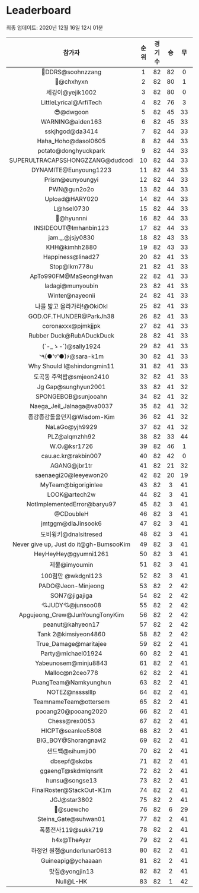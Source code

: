 # Leaderboard
최종 업데이트: 2020년 12월 16일 12시 01분




| 참가자 | 순위 | 경기수 | 승 | 무 | 패 | 승점 |
|:---:|:---:|:---:|:---:|:---:|:---:|:---:|
| 💫DDRS@soohnzzang | 1 | 82 | 82 | 0 | 0 | 246 |
| 👑@chxhyxn | 2 | 82 | 80 | 1 | 1 | 241 |
| 세깅이@yejik1002 | 3 | 82 | 80 | 0 | 2 | 240 |
| LittleLyrical@ArfiTech | 4 | 82 | 76 | 3 | 3 | 231 |
| 😎@dwgoon | 5 | 82 | 45 | 33 | 4 | 168 |
| WARNING@aiden163 | 6 | 82 | 45 | 33 | 4 | 168 |
| sskjhgod@da3414 | 7 | 82 | 44 | 33 | 5 | 165 |
| Haha_Hoho@dasol0605 | 8 | 82 | 44 | 33 | 5 | 165 |
| potato@donghyuckpark | 9 | 82 | 44 | 33 | 5 | 165 |
| SUPERULTRACAPSSHONGZZANG@dudcodi | 10 | 82 | 44 | 33 | 5 | 165 |
| DYNAMITE@Eunyoung1223 | 11 | 82 | 44 | 33 | 5 | 165 |
| Prism@eunyoungyi | 12 | 82 | 44 | 33 | 5 | 165 |
| PWN@gun2o2o | 13 | 82 | 44 | 33 | 5 | 165 |
| Upload@HARY020 | 14 | 82 | 44 | 33 | 5 | 165 |
| L@hsel0730 | 15 | 82 | 44 | 33 | 5 | 165 |
| 🐻@hyunnni | 16 | 82 | 44 | 33 | 5 | 165 |
| INSIDEOUT@Imhanbin123 | 17 | 82 | 44 | 33 | 5 | 165 |
| jam._.@jsjy0830 | 18 | 82 | 43 | 33 | 6 | 162 |
| KHH@kimhh2880 | 19 | 82 | 43 | 33 | 6 | 162 |
| Happiness@linad27 | 20 | 82 | 41 | 33 | 8 | 156 |
| Stop@lkm778u | 21 | 82 | 41 | 33 | 8 | 156 |
| ApTo990FM@MaSeongHwan | 22 | 82 | 41 | 33 | 8 | 156 |
| ladagi@munyoubin | 23 | 82 | 41 | 33 | 8 | 156 |
| Winter@nayeonii | 24 | 82 | 41 | 33 | 8 | 156 |
| 나를 밟고 올라가라!@OkiOkl | 25 | 82 | 41 | 33 | 8 | 156 |
| GOD.OF.THUNDER@ParkJh38 | 26 | 82 | 41 | 33 | 8 | 156 |
| coronaxxx@pjmkjjpk | 27 | 82 | 41 | 33 | 8 | 156 |
| Rubber Duck@RubADuckDuck | 28 | 82 | 41 | 33 | 8 | 156 |
| (´-_ゝ-`)@sally1924 | 29 | 82 | 41 | 33 | 8 | 156 |
| ◝٩(●'▿'●)۶@sara-k1m | 30 | 82 | 41 | 33 | 8 | 156 |
| Why Should I@shindongmin11 | 31 | 82 | 41 | 33 | 8 | 156 |
| 도곡동 주먹밥@smjeon2410 | 32 | 82 | 41 | 33 | 8 | 156 |
| Jg Gap@sunghyun2001 | 33 | 82 | 41 | 32 | 9 | 155 |
| SPONGEBOB@sunjooahn | 34 | 82 | 41 | 32 | 9 | 155 |
| Naega_Jeil_Jalnaga@va0037 | 35 | 82 | 41 | 32 | 9 | 155 |
| 종강종강돌을던지@Wisdom-Kim | 36 | 82 | 41 | 32 | 9 | 155 |
| NaLaGo@yjh9929 | 37 | 82 | 41 | 32 | 9 | 155 |
| PLZ@alqmzhh92 | 38 | 82 | 33 | 44 | 5 | 143 |
| W.O.@ksr1726 | 39 | 82 | 46 | 1 | 35 | 139 |
| cau.ac.kr@rakbin007 | 40 | 82 | 42 | 0 | 40 | 126 |
| AGANG@jbr1tr | 41 | 82 | 21 | 32 | 29 | 95 |
| saenaegi20@leeyewon20 | 42 | 82 | 20 | 19 | 43 | 79 |
| MyTeam@bigoriginlee | 43 | 82 | 3 | 41 | 38 | 50 |
| LOOK@artech2w | 44 | 82 | 3 | 41 | 38 | 50 |
| NotImplementedError@baryu97 | 45 | 82 | 3 | 41 | 38 | 50 |
| @CDoubleH | 46 | 82 | 3 | 41 | 38 | 50 |
| jmtggm@dlaJinsook6 | 47 | 82 | 3 | 41 | 38 | 50 |
| 도비윙키@dnalsitresed | 48 | 82 | 3 | 41 | 38 | 50 |
| Never give up, Just do it@gh-BumsooKim | 49 | 82 | 3 | 41 | 38 | 50 |
| HeyHeyHey@gyumni1261 | 50 | 82 | 3 | 41 | 38 | 50 |
| 제물@imyoumin | 51 | 82 | 3 | 41 | 38 | 50 |
| 100점만 @wkdgnl123 | 52 | 82 | 3 | 41 | 38 | 50 |
| PADO@Jeon-Minjeong | 53 | 82 | 2 | 42 | 38 | 48 |
| SON7@jigajiga | 54 | 82 | 2 | 42 | 38 | 48 |
| 💘JUDY💘@junsoo08 | 55 | 82 | 2 | 42 | 38 | 48 |
| Apgujeong_Crew@JunYoungTonyKim | 56 | 82 | 2 | 42 | 38 | 48 |
| peanut@kahyeon17 | 57 | 82 | 2 | 42 | 38 | 48 |
| Tank 2@kimsiyeon4860 | 58 | 82 | 2 | 42 | 38 | 48 |
| True_Damage@maritajee | 59 | 82 | 2 | 41 | 39 | 47 |
| Party@michael01924 | 60 | 82 | 2 | 41 | 39 | 47 |
| Yabeunosem@minju8843 | 61 | 82 | 2 | 41 | 39 | 47 |
| Malloc@n2ceo778 | 62 | 82 | 2 | 41 | 39 | 47 |
| PuangTeam@Namkyunghun | 63 | 82 | 2 | 41 | 39 | 47 |
| NOTEZ@nsssslllp | 64 | 82 | 2 | 41 | 39 | 47 |
| TeamnameTeam@ottersem | 65 | 82 | 2 | 41 | 39 | 47 |
| pooang20@pooang2020 | 66 | 82 | 2 | 41 | 39 | 47 |
| Chess@rex0053 | 67 | 82 | 2 | 41 | 39 | 47 |
| HICPT@seanlee5808 | 68 | 82 | 2 | 41 | 39 | 47 |
| BIG_BOY@Shorangnavi2 | 69 | 82 | 2 | 41 | 39 | 47 |
| 샌드백@sihumji00 | 70 | 82 | 2 | 41 | 39 | 47 |
| dbsepf@skdbs | 71 | 82 | 2 | 41 | 39 | 47 |
| ggaengT@skdmlqnsrlt | 72 | 82 | 2 | 41 | 39 | 47 |
| hunsu@songse13 | 73 | 82 | 2 | 41 | 39 | 47 |
| FinalRoster@StackOut-K1m | 74 | 82 | 2 | 41 | 39 | 47 |
| JGJ@star3802 | 75 | 82 | 2 | 41 | 39 | 47 |
| 👏@suewcho | 76 | 82 | 6 | 29 | 47 | 47 |
| Steins_Gate@suhwan01 | 77 | 82 | 2 | 41 | 39 | 47 |
| 폭풍전사119@sukk719 | 78 | 82 | 2 | 41 | 39 | 47 |
| h4x@TheAyzr | 79 | 82 | 2 | 41 | 39 | 47 |
| 하정언 원챔@underlunar0613 | 80 | 82 | 2 | 41 | 39 | 47 |
| Guineapig@ychaaaan | 81 | 82 | 2 | 41 | 39 | 47 |
| 맛집@yongjin13 | 82 | 82 | 2 | 41 | 39 | 47 |
| Null@L-HK | 83 | 82 | 1 | 42 | 39 | 45 |